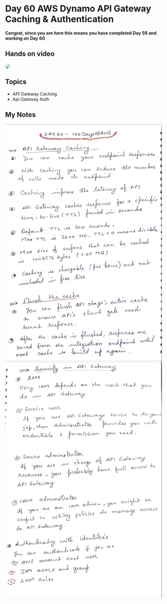 # Day 60 AWS Dynamo API Gateway Caching & Authentication

**Congrat, since you are here this means you have completed Day 59 and working on Day 60**

## Hands on video
<a href="https://youtu.be/Uw3mePlHDTU">
<img src="https://i3.ytimg.com/vi/Uw3mePlHDTU/hqdefault.jpg" align="center" width="200" style="border-radius:40px" />
</a>

## Topics
  - API Gateway Caching
  - Api Gateway Auth

## My Notes
  ![1](./images/6e6f13a0a20de75159d04a34e394f15cc16386d0.jpeg)
  ![2](./images/57b384c0c7d86d0556235feaf402a0a132768699.jpeg)


